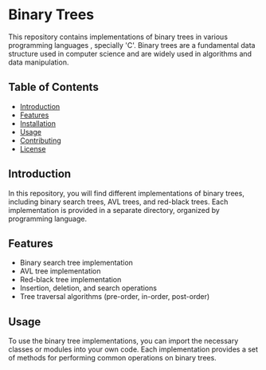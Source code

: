 # Binary Trees

This repository contains implementations of binary trees in various programming languages , specially 'C'. Binary trees are a fundamental data structure used in computer science and are widely used in algorithms and data manipulation.

## Table of Contents

- [Introduction](#introduction)
- [Features](#features)
- [Installation](#installation)
- [Usage](#usage)
- [Contributing](#contributing)
- [License](#license)

## Introduction

In this repository, you will find different implementations of binary trees, including binary search trees, AVL trees, and red-black trees. Each implementation is provided in a separate directory, organized by programming language.

## Features

- Binary search tree implementation
- AVL tree implementation
- Red-black tree implementation
- Insertion, deletion, and search operations
- Tree traversal algorithms (pre-order, in-order, post-order)

## Usage

To use the binary tree implementations, you can import the necessary classes or modules into your own code. Each implementation provides a set of methods for performing common operations on binary trees.


